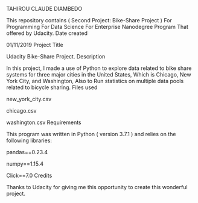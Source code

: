 TAHIROU CLAUDE DIAMBEDO 

This repository contains ( Second Project: Bike-Share Project ) For Programming For Data Science For Enterprise Nanodegree Program That offered by Udacity.
Date created

01/11/2019
Project Title

Udacity Bike-Share Project.
Description

In this project, I made a use of Python to explore data related to bike share systems for three major cities in the United States, Which is Chicago, New York City, and Washington, Also to Run statistics on multiple data pools related to bicycle sharing.
Files used

new_york_city.csv

chicago.csv

washington.csv
Requirements

This program was written in Python ( version 3.7.1 ) and relies on the following libraries:

pandas==0.23.4

numpy==1.15.4

Click==7.0
Credits

Thanks to Udacity for giving me this opportunity to create this wonderful project.
